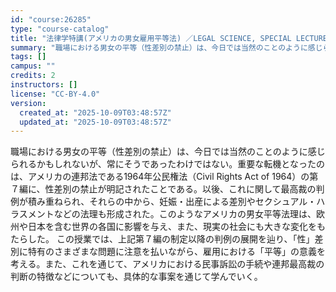 ```yaml
---
id: "course:26285"
type: "course-catalog"
title: "法律学特講(アメリカの男女雇用平等法) ／LEGAL SCIENCE, SPECIAL LECTURE"
summary: "職場における男女の平等（性差別の禁止）は、今日では当然のことのように感じられるかもしれないが、常にそうであったわけではない。重要な転機となったのは、アメリカの連邦法である1964年公民権法（Civil Rights Act of 1964）…"
tags: []
campus: ""
credits: 2
instructors: []
license: "CC-BY-4.0"
version:
  created_at: "2025-10-09T03:48:57Z"
  updated_at: "2025-10-09T03:48:57Z"
---
```

職場における男女の平等（性差別の禁止）は、今日では当然のことのように感じられるかもしれないが、常にそうであったわけではない。重要な転機となったのは、アメリカの連邦法である1964年公民権法（Civil Rights Act of 1964）の第７編に、性差別の禁止が明記されたことである。以後、これに関して最高裁の判例が積み重ねられ、それらの中から、妊娠・出産による差別やセクシュアル・ハラスメントなどの法理も形成された。このようなアメリカの男女平等法理は、欧州や日本を含む世界の各国に影響を与え、また、現実の社会にも大きな変化をもたらした。 この授業では、上記第７編の制定以降の判例の展開を辿り、「性」差別に特有のさまざまな問題に注意を払いながら、雇用における「平等」の意義を考える。また、これを通じて、アメリカにおける民事訴訟の手続や連邦最高裁の判断の特徴などについても、具体的な事案を通じて学んでいく。
